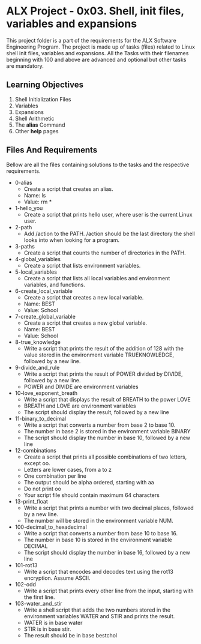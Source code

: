 
# ALX Project - 0x03. Shell, init files, variables and expansions

This project folder is a part of the requirements for the ALX Software Engineering Program.
The project is made up of tasks (files) related to Linux shell init files, variables and expansions.
All the Tasks with their filenames beginning with 100 and above are advanced and optional but other tasks are mandatory.

## Learning Objectives

1. Shell Initialization Files
2. Variables
3. Expansions
4. Shell Arithmetic
5. The **alias** Command
6. Other **help** pages

## Files And Requirements

Bellow are all the files containing solutions to the tasks and the respective requirements.

* 0-alias
	- Create a script that creates an alias.
	- Name: ls
	- Value: rm *
* 1-hello_you
	- Create a script that prints hello user, where user is the current Linux user.
* 2-path
	- Add /action to the PATH. /action should be the last directory the shell looks into when looking for a program.
* 3-paths
	- Create a script that counts the number of directories in the PATH.
* 4-global_variables
	- Create a script that lists environment variables.
* 5-local_variables
	- Create a script that lists all local variables and environment variables, and functions.
* 6-create_local_variable
	- Create a script that creates a new local variable.
	- Name: BEST
	- Value: School
* 7-create_global_variable
	- Create a script that creates a new global variable.
	- Name: BEST
	- Value: School
* 8-true_knowledge
	- Write a script that prints the result of the addition of 128 with the value stored in the environment variable TRUEKNOWLEDGE, followed by a new line.
* 9-divide_and_rule
	- Write a script that prints the result of POWER divided by DIVIDE, followed by a new line.
	- POWER and DIVIDE are environment variables
* 10-love_exponent_breath
	- Write a script that displays the result of BREATH to the power LOVE
	- BREATH and LOVE are environment variables
	- The script should display the result, followed by a new line
* 11-binary_to_decimal
	- Write a script that converts a number from base 2 to base 10.
	- The number in base 2 is stored in the environment variable BINARY
	- The script should display the number in base 10, followed by a new line
* 12-combinations
	- Create a script that prints all possible combinations of two letters, except oo.
	- Letters are lower cases, from a to z
	- One combination per line
	- The output should be alpha ordered, starting with aa
	- Do not print oo
	- Your script file should contain maximum 64 characters
* 13-print_float
	- Write a script that prints a number with two decimal places, followed by a new line.
	- The number will be stored in the environment variable NUM.
* 100-decimal_to_hexadecimal
	- Write a script that converts a number from base 10 to base 16.
	- The number in base 10 is stored in the environment variable DECIMAL
	- The script should display the number in base 16, followed by a new line
* 101-rot13
	- Write a script that encodes and decodes text using the rot13 encryption. Assume ASCII.
* 102-odd
	- Write a script that prints every other line from the input, starting with the first line.
* 103-water_and_stir
	- Write a shell script that adds the two numbers stored in the environment variables WATER and STIR and prints the result.
	- WATER is in base water
	- STIR is in base stir.
	- The result should be in base bestchol
